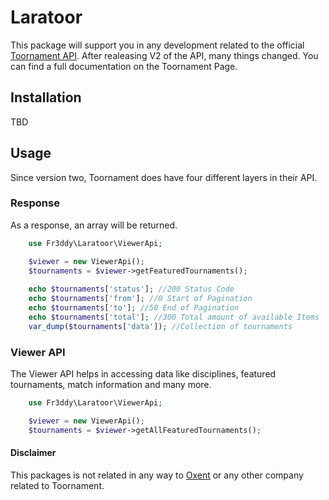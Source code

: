 # Laratoor

This package will support you in any development related to the official [Toornament API](https://developer.toornament.com). After realeasing V2 of the API, many things changed. You can find a full documentation on the Toornament Page.

## Installation
TBD

## Usage
Since version two, Toornament does have four different layers in their API.

### Response
As a response, an array will be returned.

```php
    use Fr3ddy\Laratoor\ViewerApi;

    $viewer = new ViewerApi();
    $tournaments = $viewer->getFeaturedTournaments();
    
    echo $tournaments['status']; //200 Status Code
    echo $tournaments['from']; //0 Start of Pagination
    echo $tournaments['to']; //50 End of Pagination
    echo $tournaments['total']; //300 Total amount of available Items
    var_dump($tournaments['data']); //Collection of tournaments
```

### Viewer API
The Viewer API helps in accessing data like disciplines, featured tournaments, match information and many more.

```php
    use Fr3ddy\Laratoor\ViewerApi;

    $viewer = new ViewerApi();
    $tournaments = $viewer->getAllFeaturedTournaments();
```

#### Disclaimer
This packages is not related in any way to [Oxent](https://oxent.net) or any other company related to Toornament.
